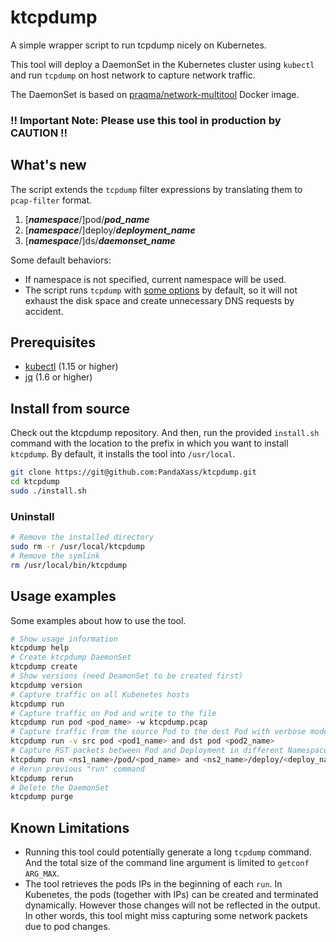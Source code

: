 # ktcpdump
A simple wrapper script to run tcpdump nicely on Kubernetes.

This tool will deploy a DaemonSet in the Kubernetes cluster using `kubectl` and run `tcpdump` on host network to capture network traffic.

The DaemonSet is based on [praqma/network-multitool](https://github.com/Praqma/Network-MultiTool) Docker image.

### !! Important Note: Please use this tool in production by **CAUTION** !!

## What's new
The script extends the `tcpdump` filter expressions by translating them to `pcap-filter` format.
1. [***namespace***/]pod/***pod_name***
2. [***namespace***/]deploy/***deployment_name***
3. [***namespace***/]ds/***daemonset_name***

Some default behaviors:
* If namespace is not specified, current namespace will be used.
* The script runs `tcpdump` with [some options](https://github.com/PandaXass/ktcpdump/blob/fc20475fde6c98608171a984c559551684b5e07f/ktcpdump#L95) by default, so it will not exhaust the disk space and create unnecessary DNS requests by accident.

## Prerequisites
* [kubectl](https://kubernetes.io/docs/tasks/tools/install-kubectl/) (1.15 or higher)
* [jq](https://stedolan.github.io/jq/) (1.6 or higher)

## Install from source
Check out the ktcpdump repository. And then, run the provided `install.sh` command with the location to the prefix in which you want to install `ktcpdump`. By default, it installs the tool into `/usr/local`.

```bash
git clone https://git@github.com:PandaXass/ktcpdump.git
cd ktcpdump
sudo ./install.sh
```

### Uninstall
```bash
# Remove the installed directory
sudo rm -r /usr/local/ktcpdump
# Remove the symlink
rm /usr/local/bin/ktcpdump
```

## Usage examples
Some examples about how to use the tool.

```bash
# Show usage information
ktcpdump help
# Create ktcpdump DaemonSet
ktcpdump create
# Show versions (need DeamonSet to be created first)
ktcpdump version
# Capture traffic on all Kubenetes hosts
ktcpdump run
# Capture traffic on Pod and write to the file
ktcpdump run pod <pod_name> -w ktcpdump.pcap
# Capture traffic from the source Pod to the dest Pod with verbose mode
ktcpdump run -v src pod <pod1_name> and dst pod <pod2_name>
# Capture RST packets between Pod and Deployment in different Namespaces
ktcpdump run <ns1_name>/pod/<pod_name> and <ns2_name>/deploy/<deploy_name> and 'tcp[tcpflags] & (tcp-rst|tcp-fin) != 0'
# Rerun previous "run" command
ktcpdump rerun
# Delete the DaemonSet
ktcpdump purge
```

## Known Limitations
* Running this tool could potentially generate a long `tcpdump` command. And the total size of the command line argument is limited to `getconf ARG_MAX`.
* The tool retrieves the pods IPs in the beginning of each `run`. In Kubenetes, the pods (together with IPs) can be created and terminated dynamically. However those changes will not be reflected in the output. In other words, this tool might miss capturing some network packets due to pod changes.
